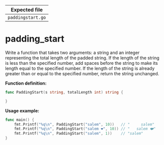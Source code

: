 | Expected file     |
| ----------------- |
| `paddingstart.go` |

# padding_start

Write a function that takes two arguments: a string and an integer representing the total length of the padded string. If the length of the string is less than the specified number, add spaces before the string to make its length equal to the specified number. If the length of the string is already greater than or equal to the specified number, return the string unchanged.

**Function definition:**

```go
func PaddingStart(s string, totalLength int) string {

}
```

**Usage example:**

```go
func main() {
    fmt.Printf("%q\n", PaddingStart("salem", 10))   // "     salem"
    fmt.Printf("%q\n", PaddingStart("salem ❤️", 10)) // "   salem ❤️"
    fmt.Printf("%q\n", PaddingStart("salem", 1))    // "salem"
}
```
